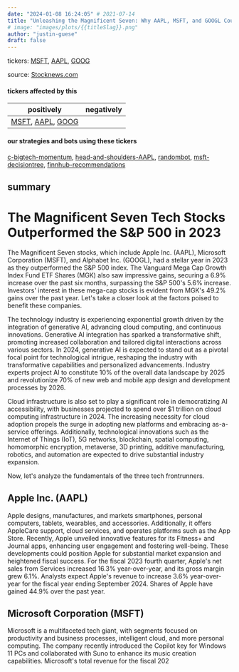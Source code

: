 ```yaml
---
date: "2024-01-08 16:24:05" # 2021-07-14
title: "Unleashing the Magnificent Seven: Why AAPL, MSFT, and GOOGL Could be Solid Buys for 2024"
# image: "images/plots/{{titleSlag}}.png"
author: "justin-guese"
draft: false
---
```

tickers: <a href='https://finance.yahoo.com/quote/MSFT' target='_blank'>MSFT</a>, <a href='https://finance.yahoo.com/quote/AAPL' target='_blank'>AAPL</a>, <a href='https://finance.yahoo.com/quote/GOOG' target='_blank'>GOOG</a> 

source: <a href='https://stocknews.com/news/aapl-msft-googl-lly-nvs-are-aapl-msft-and-googl-solid-2024-buys/' target='_blank'>Stocknews.com</a>

#### tickers affected by this

| positively | negatively |
|------------|------------
| <a href='https://finance.yahoo.com/quote/MSFT' target='_blank'>MSFT</a>, <a href='https://finance.yahoo.com/quote/AAPL' target='_blank'>AAPL</a>, <a href='https://finance.yahoo.com/quote/GOOG' target='_blank'>GOOG</a> |  |

#### our strategies and bots using these tickers

[c-bigtech-momentum](/strategies/c-bigtech-momentum), [head-and-shoulders-AAPL](/strategies/head-and-shoulders-AAPL), [randombot](/strategies/randombot), [msft-decisiontree](/strategies/msft-decisiontree), [finnhub-recommendations](/strategies/finnhub-recommendations)

## summary

# The Magnificent Seven Tech Stocks Outperformed the S&P 500 in 2023

The Magnificent Seven stocks, which include Apple Inc. (AAPL), Microsoft Corporation (MSFT), and Alphabet Inc. (GOOGL), had a stellar year in 2023 as they outperformed the S&P 500 index. The Vanguard Mega Cap Growth Index Fund ETF Shares (MGK) also saw impressive gains, securing a 6.9% increase over the past six months, surpassing the S&P 500's 5.6% increase. Investors' interest in these mega-cap stocks is evident from MGK's 49.2% gains over the past year. Let's take a closer look at the factors poised to benefit these companies.

The technology industry is experiencing exponential growth driven by the integration of generative AI, advancing cloud computing, and continuous innovations. Generative AI integration has sparked a transformative shift, promoting increased collaboration and tailored digital interactions across various sectors. In 2024, generative AI is expected to stand out as a pivotal focal point for technological intrigue, reshaping the industry with transformative capabilities and personalized advancements. Industry experts project AI to constitute 10% of the overall data landscape by 2025 and revolutionize 70% of new web and mobile app design and development processes by 2026.

Cloud infrastructure is also set to play a significant role in democratizing AI accessibility, with businesses projected to spend over $1 trillion on cloud computing infrastructure in 2024. The increasing necessity for cloud adoption propels the surge in adopting new platforms and embracing as-a-service offerings. Additionally, technological innovations such as the Internet of Things (IoT), 5G networks, blockchain, spatial computing, homomorphic encryption, metaverse, 3D printing, additive manufacturing, robotics, and automation are expected to drive substantial industry expansion.

Now, let's analyze the fundamentals of the three tech frontrunners.

## Apple Inc. (AAPL)

Apple designs, manufactures, and markets smartphones, personal computers, tablets, wearables, and accessories. Additionally, it offers AppleCare support, cloud services, and operates platforms such as the App Store. Recently, Apple unveiled innovative features for its Fitness+ and Journal apps, enhancing user engagement and fostering well-being. These developments could position Apple for substantial market expansion and heightened fiscal success. For the fiscal 2023 fourth quarter, Apple's net sales from Services increased 16.3% year-over-year, and its gross margin grew 6.1%. Analysts expect Apple's revenue to increase 3.6% year-over-year for the fiscal year ending September 2024. Shares of Apple have gained 44.9% over the past year.

## Microsoft Corporation (MSFT)

Microsoft is a multifaceted tech giant, with segments focused on productivity and business processes, intelligent cloud, and more personal computing. The company recently introduced the Copilot key for Windows 11 PCs and collaborated with Suno to enhance its music creation capabilities. Microsoft's total revenue for the fiscal 202